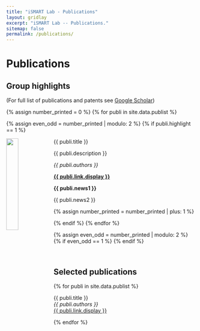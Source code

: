 ```yaml
---
title: "iSMART Lab - Publications"
layout: gridlay
excerpt: "iSMART Lab -- Publications."
sitemap: false
permalink: /publications/
---
```


# Publications

## Group highlights

(For full list of publications and patents see <a href="https://scholar.google.com/citations?hl=en&user=V8pn4tIAAAAJ&view_op=list_works&sortby=pubdate" target="_blank">Google Scholar</a>)

{% assign number_printed = 0 %}
{% for publi in site.data.publist %}

{% assign even_odd = number_printed | modulo: 2 %}
{% if publi.highlight == 1 %}

<div class="row">

 <div class="col-sm-12 clearfix">
  <div class="well">
   <pubtit>{{ publi.title }}</pubtit>
   <img src="{{ site.url }}{{ site.baseurl }}/images/pubpic/{{ publi.image }}" class="img-responsive" width="25%" style="aspect-ratio: 1.8;float: left" />
   <p>{{ publi.description }}</p>
   <p><em>{{ publi.authors }}</em></p>
   <p><strong><a href="{{ publi.link.url }}">{{ publi.link.display }}</a></strong></p>
   <p class="text-danger"><strong> {{ publi.news1 }}</strong></p>
   <p> {{ publi.news2 }}</p>
  </div>
 </div>

</div>

{% assign number_printed = number_printed | plus: 1 %}

{% endif %}
{% endfor %}

{% assign even_odd = number_printed | modulo: 2 %}
{% if even_odd == 1 %}
{% endif %}

<p> &nbsp; </p>



## Selected publications

{% for publi in site.data.publist %}

  {{ publi.title }} <br />
  <em>{{ publi.authors }} </em><br /><a href="{{ publi.link.url }}">{{ publi.link.display }}</a>

{% endfor %}
